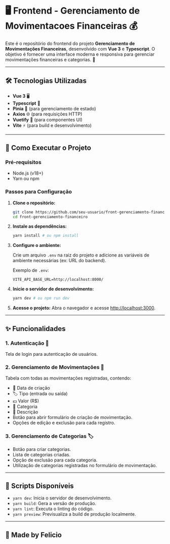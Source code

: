 # 🖥️ Frontend - Gerenciamento de Movimentacoes Financeiras 💰

Este é o repositório do frontend do projeto **Gerenciamento de Movimentações Financeiras**, desenvolvido com **Vue 3** e **Typescript**. O objetivo é fornecer uma interface moderna e responsiva para gerenciar movimentações financeiras e categorias. 🚀

---

## 🛠️ Tecnologias Utilizadas

- **Vue 3** 🖥️
- **Typescript** 🐜
- **Pinia** 🛂 (para gerenciamento de estado)
- **Axios** 🌐 (para requisições HTTP)
- **Vuetify** 🎨 (para componentes UI)
- **Vite** ⚡ (para build e desenvolvimento)

---

## 🚀 Como Executar o Projeto

### Pré-requisitos
- Node.js (v18+)
- Yarn ou npm

### Passos para Configuração

1. **Clone o repositório:**
   ```bash
   git clone https://github.com/seu-usuario/front-gerenciamento-financeiro.git
   cd front-gerenciamento-financeiro
   ```

2. **Instale as dependências:**
   ```bash
   yarn install # ou npm install
   ```

3. **Configure o ambiente:**

   Crie um arquivo `.env` na raiz do projeto e adicione as variáveis de ambiente necessárias (ex: URL do backend).

   Exemplo de `.env`:
   ```env
   VITE_API_BASE_URL=http://localhost:8000/
   ```

4. **Inicie o servidor de desenvolvimento:**
   ```bash
   yarn dev # ou npm run dev
   ```

5. **Acesse o projeto:**
   Abra o navegador e acesse [http://localhost:3000](http://localhost:3000).

---

## ✨ Funcionalidades

### 1. Autenticação 🔐
Tela de login para autenticação de usuários.

### 2. Gerenciamento de Movimentações 💸
Tabela com todas as movimentações registradas, contendo:

- 📅 Data de criação
- 🏷️ Tipo (entrada ou saída)
- 💵 Valor (R$)
- 🛂 Categoria
- 📝 Descrição
- Botão para abrir formulário de criação de movimentação.
- Opções de edição e exclusão para cada registro.

### 3. Gerenciamento de Categorias 🏷️
- Botão para criar categorias.
- Lista de categorias criadas.
- Opção de exclusão para cada categoria.
- Utilização de categorias registradas no formulário de movimentação.

---

## 📝 Scripts Disponíveis

- `yarn dev`: Inicia o servidor de desenvolvimento.
- `yarn build`: Gera a versão de produção.
- `yarn lint`: Executa o linting do código.
- `yarn preview`: Previsualiza a build de produção localmente.

---

## 📝 Made by Felicio

